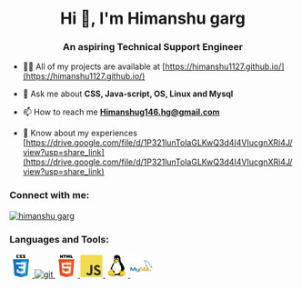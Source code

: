 <h1 align="center">Hi 👋, I'm Himanshu garg</h1>
<h3 align="center">An aspiring Technical Support Engineer</h3>

- 👨‍💻 All of my projects are available at [https://himanshu1127.github.io/](https://himanshu1127.github.io/)

- 💬 Ask me about **CSS, Java-script, OS, Linux and Mysql**

- 📫 How to reach me **Himanshug146.hg@gmail.com**

- 📄 Know about my experiences [https://drive.google.com/file/d/1P321lunTolaGLKwQ3d4I4VIucgnXRi4J/view?usp=share_link](https://drive.google.com/file/d/1P321lunTolaGLKwQ3d4I4VIucgnXRi4J/view?usp=share_link)

<h3 align="left">Connect with me:</h3>
<p align="left">
<a href="in/himanshu-garg-043186102](https://www.linkedin.com/in/himanshu-garg-043186102/" target="blank"><img align="center" src="https://raw.githubusercontent.com/rahuldkjain/github-profile-readme-generator/master/src/images/icons/Social/linked-in-alt.svg" alt="himanshu garg" height="30" width="40" /></a>
</p>

<h3 align="left">Languages and Tools:</h3>
<p align="left"> <a href="https://www.w3schools.com/css/" target="_blank" rel="noreferrer"> <img src="https://raw.githubusercontent.com/devicons/devicon/master/icons/css3/css3-original-wordmark.svg" alt="css3" width="40" height="40"/> </a> <a href="https://git-scm.com/" target="_blank" rel="noreferrer"> <img src="https://www.vectorlogo.zone/logos/git-scm/git-scm-icon.svg" alt="git" width="40" height="40"/> </a> <a href="https://www.w3.org/html/" target="_blank" rel="noreferrer"> <img src="https://raw.githubusercontent.com/devicons/devicon/master/icons/html5/html5-original-wordmark.svg" alt="html5" width="40" height="40"/> </a> <a href="https://developer.mozilla.org/en-US/docs/Web/JavaScript" target="_blank" rel="noreferrer"> <img src="https://raw.githubusercontent.com/devicons/devicon/master/icons/javascript/javascript-original.svg" alt="javascript" width="40" height="40"/> </a> <a href="https://www.linux.org/" target="_blank" rel="noreferrer"> <img src="https://raw.githubusercontent.com/devicons/devicon/master/icons/linux/linux-original.svg" alt="linux" width="40" height="40"/> </a> <a href="https://www.mysql.com/" target="_blank" rel="noreferrer"> <img src="https://raw.githubusercontent.com/devicons/devicon/master/icons/mysql/mysql-original-wordmark.svg" alt="mysql" width="40" height="40"/> </a> </p>

